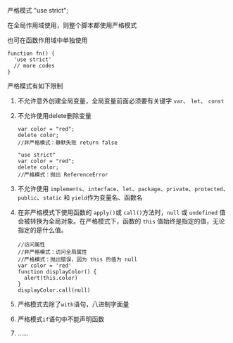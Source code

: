 严格模式 "use strict";

在全局作用域使用，则整个脚本都使用严格模式

也可在函数作用域中单独使用

```
function fn() {
  'use strict'
  // more codes
}
```



严格模式有如下限制

1. 不允许意外创建全局变量，全局变量前面必须要有关键字 `var`、 `let`、 `const`

2. 不允许使用delete删除变量

   ```
   var color = "red"; 
   delete color;
   //非严格模式：静默失败 return false
   
   "use strict"
   var color = "red"; 
   delete color;
   //严格模式：抛出 ReferenceError
   ```

3. 不允许使用 `implements`、`interface`、`let`、`package`、`private`、`protected`、`public`、`static` 和 `yield`作为变量名、函数名

4. 在非严格模式下使用函数的 `apply()`或 `call()`方法时，`null` 或 `undefined` 值会被转换为全局对象。在严格模式下，函数的 `this` 值始终是指定的值，无论指定的是什么值。

   ```
   //访问属性
   //非严格模式：访问全局属性
   //严格模式：抛出错误，因为 this 的值为 null 
   var color = 'red'
   function displayColor() {
     alert(this.color)
   }
   displayColor.call(null)
   ```

   

5. 严格模式去除了`with`语句，八进制字面量

6. 严格模式`if`语句中不能声明函数
7. ......